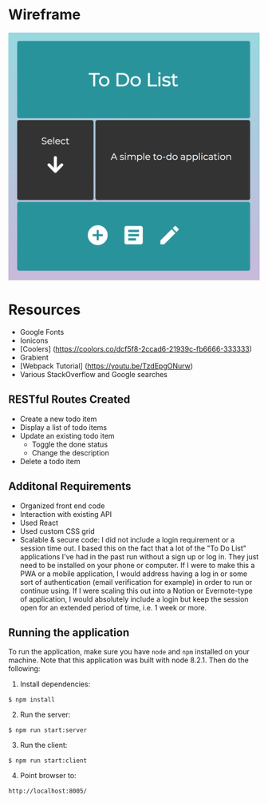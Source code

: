 # Wireframe
![Image of Wireframe](/src/images/wireframe.png)

# Resources
- Google Fonts
- Ionicons
- [Coolers] (https://coolors.co/dcf5f8-2ccad6-21939c-fb6666-333333)
- Grabient
- [Webpack Tutorial] (https://youtu.be/TzdEpgONurw)
- Various StackOverflow and Google searches

## RESTful Routes Created
- Create a new todo item
- Display a list of todo items
- Update an existing todo item
  - Toggle the done status
  - Change the description
- Delete a todo item

## Additonal Requirements
- Organized front end code
- Interaction with existing API
- Used React
- Used custom CSS grid
- Scalable & secure code: I did not include a login requirement or a session time out. I based this on the fact that a lot of the "To Do List" applications I've had in the past run without a sign up or log in. They just need to be installed on your phone or computer. If I were to make this a PWA or a mobile application, I would address having a log in or some sort of authentication (email verification for example) in order to run or continue using. If I were scaling this out into a Notion or Evernote-type of application, I would absolutely include a login but keep the session open for an extended period of time, i.e. 1 week or more.


## Running the application

To run the application, make sure you have `node` and `npm` installed on your
machine. Note that this application was built with node 8.2.1. Then do the
following:

1. Install dependencies:
  ```
  $ npm install
  ```

2. Run the server:
  ```
  $ npm run start:server
  ```

3. Run the client:
  ```
  $ npm run start:client
  ```

4. Point browser to:
  ```
  http://localhost:8005/
  ```
